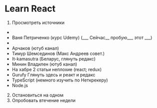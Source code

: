 # Learn React

1. Просмотреть источники 
* 
* Ваня Петриченко (курс Udemy) (___ Сейчас__ пробую___ этот ___)
* 
* Арчаков (ютуб канал)
* Тимур Шемсединов (Макс Андреев совет.)
* It-kamasutra (Беларус, глянуть редакс)
* Минин Владилен (ютуб канал)
* На хабре 2 статьи неплохие (react; redux)
* Gurufy Глянуть здесь и реакт и редакс
* TypeScript (немного изучить по Неткрекеру)
* Node.js
2. Остановиться на одном
3. Опробовать втечение недели